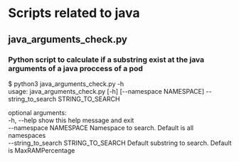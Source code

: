# Scripts related to java

## java_arguments_check.py 

### Python script to calculate if a substring exist at the java arguments of a java proccess of a pod

$ python3 java_arguments_check.py -h  
usage: java_arguments_check.py [-h] [--namespace NAMESPACE] --string_to_search  STRING_TO_SEARCH  

optional arguments:  
  -h, --help            show this help message and exit  
  --namespace NAMESPACE Namespace to search. Default is all namespaces  
  --string_to_search STRING_TO_SEARCH Default substring to search. Default is MaxRAMPercentage  
